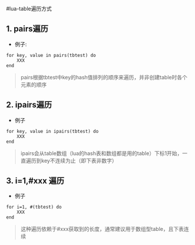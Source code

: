 #lua-table遍历方式

## 1. pairs遍历

- 例子:

```
for key, value in pairs(tbtest) do      
    XXX  
end  
```

> pairs根据tbtest中key的hash值排列的顺序来遍历，并非创建table时各个元素的顺序


## 2. ipairs遍历

- 例子

```
for key, value in ipairs(tbtest) do      
    XXX  
end 
```

> ipairs会从table数组（lua的hash表和数组都是用的table）下标1开始，一直遍历到key不连续为止（即下表非数字）

## 3. i=1,#xxx 遍历

- 例子

```
for i=1, #(tbtest) do      
    XXX  
end  
```

> 这种遍历依赖于#xxx获取到的长度，通常建议用于数组型table，且下表连续